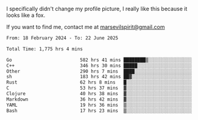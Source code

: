 I specifically didn't change my profile picture, I really like this because it looks like a fox.

If you want to find me, contact me at marsevilspirit@gmail.com

<!--START_SECTION:waka-->

```txt
From: 18 February 2024 - To: 22 June 2025

Total Time: 1,775 hrs 4 mins

Go                         582 hrs 41 mins ████████▒░░░░░░░░░░░░░░░░   32.83 %
C++                        346 hrs 30 mins █████░░░░░░░░░░░░░░░░░░░░   19.52 %
Other                      290 hrs 7 mins  ████░░░░░░░░░░░░░░░░░░░░░   16.34 %
sh                         183 hrs 42 mins ██▓░░░░░░░░░░░░░░░░░░░░░░   10.35 %
Rust                       62 hrs 8 mins   █░░░░░░░░░░░░░░░░░░░░░░░░   03.50 %
C                          53 hrs 37 mins  ▓░░░░░░░░░░░░░░░░░░░░░░░░   03.02 %
Clojure                    40 hrs 38 mins  ▓░░░░░░░░░░░░░░░░░░░░░░░░   02.29 %
Markdown                   36 hrs 42 mins  ▓░░░░░░░░░░░░░░░░░░░░░░░░   02.07 %
YAML                       19 hrs 36 mins  ▒░░░░░░░░░░░░░░░░░░░░░░░░   01.10 %
Bash                       17 hrs 23 mins  ▒░░░░░░░░░░░░░░░░░░░░░░░░   00.98 %
```

<!--END_SECTION:waka-->

